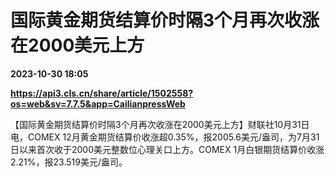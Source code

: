 # 国际黄金期货结算价时隔3个月再次收涨在2000美元上方

**2023-10-30 18:05**

**https://api3.cls.cn/share/article/1502558?os=web&sv=7.7.5&app=CailianpressWeb**

【国际黄金期货结算价时隔3个月再次收涨在2000美元上方】财联社10月31日电，COMEX 12月黄金期货结算价收涨超0.35%，报2005.6美元/盎司，为7月31日以来首次收于2000美元整数位心理关口上方。COMEX 1月白银期货结算价收涨2.21%，报23.519美元/盎司。